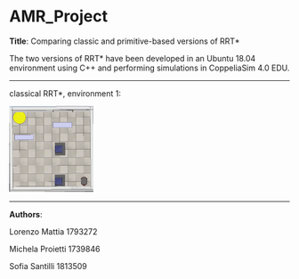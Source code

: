 # AMR_Project

**Title**: Comparing classic and primitive-based versions of RRT*

The two versions of RRT* have been developed in an Ubuntu 18.04 environment using C++ and performing simulations in CoppeliaSim 4.0 EDU.

***
classical RRT*, environment 1:
<p align="left">
<img src="demonstrative_videos/video1.gif" width="30%"/>
</p>

***

**Authors**:

Lorenzo Mattia 1793272

Michela Proietti 1739846

Sofia Santilli 1813509
